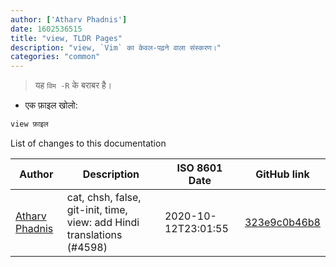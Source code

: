 ```yaml
---
author: ['Atharv Phadnis']
date: 1602536515
title: "view, TLDR Pages"
description: "view, `Vim` का केवल-पढ़ने वाला संस्करण।"
categories: "common"
---
```

> यह `विम -R` के बराबर है।

- एक फ़ाइल खोलो:

```bash
view फ़ाइल
```
List of changes to this documentation


Author | Description | ISO 8601 Date | GitHub link
------|-----|-----|-----
[Atharv Phadnis](mailto:31766648+Athi223@users.noreply.github.com) | cat, chsh, false, git-init, time, view: add Hindi translations (#4598) | 2020-10-12T23:01:55 | [323e9c0b46b8](https://github.com/tldr-pages/tldr/commit/323e9c0b46b8453f630e1f533d526f900c7cc6cc)

